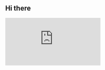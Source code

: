 ## Hi there 

<!DOCTYPE html>
<html lang="en">
<head>
    <meta charset="UTF-8">
    <meta name="viewport" content="width=device-width, initial-scale=1.0">
    <title></title>
</head>
<body>
    <iframe src="https://tryhackme.com/api/v2/badges/public-profile?userPublicId=3339841" style='border:none;'></iframe>
</body>
</html>


